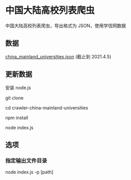 # 中国大陆高校列表爬虫
中国大陆高校列表爬虫，导出格式为 JSON，使用学信网数据

## 数据
[china_mainland_universities.json](./china_mainland_universities.json) (截止到 2021.4.5)

## 更新数据
安装 node.js

git clone

cd crawler-china-mainland-universities

npm install

node index.js

## 选项

### 指定输出文件目录
node index.js -p [path]
